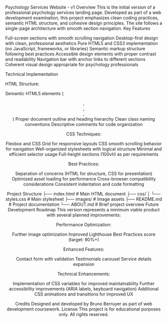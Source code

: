 Psychology Services Website - v1
Overview
This is the initial version of a professional psychology services landing page. Developed as part of a web development examination, this project emphasizes clean coding practices, semantic HTML structure, and cohesive design principles. The site follows a single-page architecture with smooth section navigation.
Key Features

Full-screen sections with smooth scrolling navigation
Desktop-first design with clean, professional aesthetics
Pure HTML5 and CSS3 implementation (no JavaScript, frameworks, or libraries)
Semantic markup structure following best practices
Accessible design elements with proper contrast and readability
Navigation bar with anchor links to different sections
Coherent visual design appropriate for psychology professionals

Technical Implementation

HTML Structure:

Semantic HTML5 elements (<header>, <nav>, <section>, <footer>)
Proper document outline and heading hierarchy
Clean class naming conventions
Descriptive comments for code organization


CSS Techniques:

Flexbox and CSS Grid for responsive layouts
CSS smooth scrolling behavior for navigation
Well-organized stylesheets with logical structure
Minimal and efficient selector usage
Full-height sections (100vh) as per requirements


Best Practices:

Separation of concerns (HTML for structure, CSS for presentation)
Optimized asset loading for performance
Cross-browser compatibility considerations
Consistent indentation and code formatting



Project Structure
├── index.html              # Main HTML document
├── css/
│   └── styles.css          # Main stylesheet
├── images/                 # Image assets
├── README.md               # Project documentation
└── ABOUT.md                # Brief project overview
Future Development Roadmap
This version represents a minimum viable product with several planned improvements:

Performance Optimization:

Further image optimization
Improved Lighthouse Best Practices score (target: 90%+)


Enhanced Features:

Contact form with validation
Testimonials carousel
Service details expansion


Technical Enhancements:

Implementation of CSS variables for improved maintainability
Further accessibility improvements (ARIA labels, keyboard navigation)
Additional CSS animations and transitions for improved UX


Credits
Designed and developed by Bruno Berruyer as part of web development coursework.
License
This project is for educational purposes only. All rights reserved.

